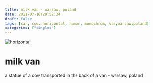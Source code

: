 ```yaml
---
title: milk van - warsaw, poland
date: 2011-07-16T20:52:34
draft: false
tags: [car, cow, horizontal, humor, monochrom, van,warsaw,poland]
categories: ["singles"]
---
```

![horizontal](/p/sbr-20110716-14716071132.jpg)
<!--more-->
# milk van
a statue of a cow transported in the back of a van - warsaw, poland
